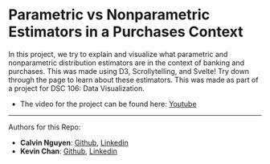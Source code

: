 # Parametric vs Nonparametric Estimators in a Purchases Context

In this project, we try to explain and visualize what parametric and nonparametric distribution estimators are in the context of banking and purchases. This was made using D3, Scrollytelling, and Svelte! Try down through the page to learn about these estimators. This was made as part of a project for DSC 106: Data Visualization.
- The video for the project can be found here: [Youtube](https://www.youtube.com/watch?v=DbPK3Ewc3Fo)

---

Authors for this Repo:
* **Calvin Nguyen**: [Github](https://github.com/Neniflight), [Linkedin](https://www.linkedin.com/in/calvin-nguyen-1089b51a1/)
* **Kevin Chan**: [Github](), [Linkedin]()
